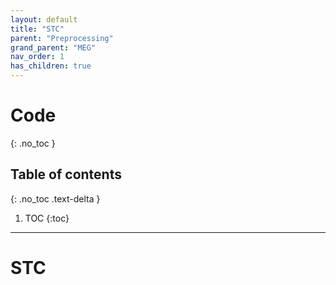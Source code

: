 ```yaml
---
layout: default
title: "STC"
parent: "Preprocessing"
grand_parent: "MEG"
nav_order: 1
has_children: true
---
```




# Code
{: .no_toc }

## Table of contents
{: .no_toc .text-delta }

1. TOC
{:toc}

---

# STC
